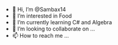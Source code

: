 - 👋 Hi, I’m @Sambax14
- 👀 I’m interested in Food
- 🌱 I’m currently learning C# and Algebra
- 💞️ I’m looking to collaborate on ...
- 📫 How to reach me ...

<!---
Sambax14/Sambax14 is a ✨ special ✨ repository because its `README.md` (this file) appears on your GitHub profile.
You can click the Preview link to take a look at your changes.
--->
